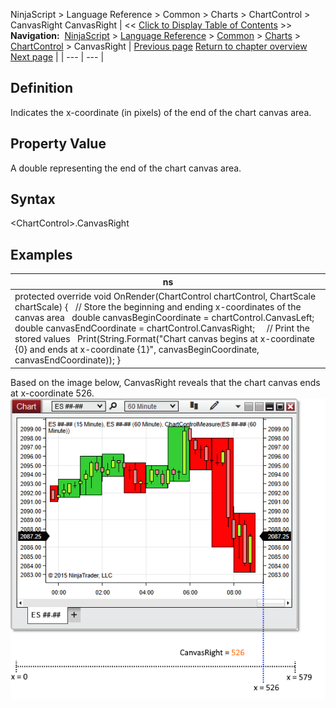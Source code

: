 ﻿
NinjaScript \> Language Reference \> Common \> Charts \> ChartControl \> CanvasRight
CanvasRight
| \<\< [Click to Display Table of Contents](canvasright.md) \>\> **Navigation:**     [NinjaScript](ninjascript.md) \> [Language Reference](language_reference_wip.md) \> [Common](common.md) \> [Charts](chart.md) \> [ChartControl](chartcontrol.md) \> CanvasRight | [Previous page](canvasleft.md) [Return to chapter overview](chartcontrol.md) [Next page](canvaszoomstate.md) |
| --- | --- |
## Definition
Indicates the x\-coordinate (in pixels) of the end of the chart canvas area.
## 
## Property Value
A double representing the end of the chart canvas area.
## 
## Syntax
\<ChartControl\>.CanvasRight
## 
## Examples
| ns |
| --- |
| protected override void OnRender(ChartControl chartControl, ChartScale chartScale) {    // Store the beginning and ending x\-coordinates of the canvas area    double canvasBeginCoordinate \= chartControl.CanvasLeft;    double canvasEndCoordinate \= chartControl.CanvasRight;      // Print the stored values    Print(String.Format("Chart canvas begins at x\-coordinate {0} and ends at x\-coordinate {1}", canvasBeginCoordinate, canvasEndCoordinate));  } |

Based on the image below, CanvasRight reveals that the chart canvas ends at x\-coordinate 526\.
 
![ChartControl_CanvasRight](chartcontrol_canvasright.png)

